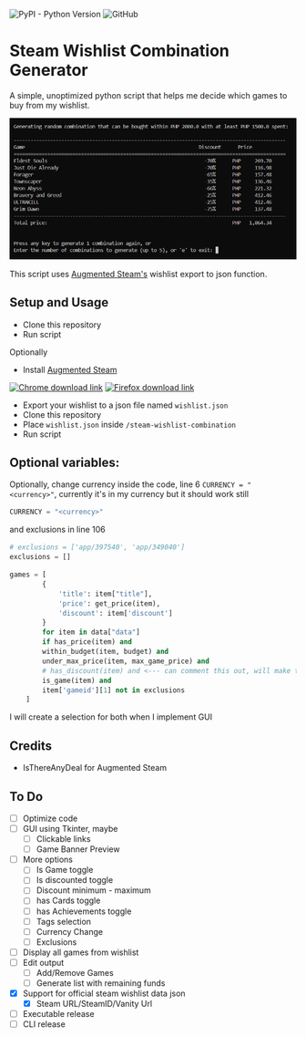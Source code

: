 ![PyPI - Python Version](https://img.shields.io/pypi/pyversions/py-cord?style=for-the-badge) ![GitHub](https://img.shields.io/github/license/nekooooooooo/salty-dream-bot?style=for-the-badge)

# Steam Wishlist Combination Generator

A simple, unoptimized python script that helps me decide which games to buy from my wishlist.

![](https://raw.githubusercontent.com/nekooooooooo/nekooooooooo.github.io/master/pics/preview_steam_wishlist.png)

This script uses [Augmented Steam's](https://github.com/IsThereAnyDeal/AugmentedSteam) wishlist export to json function.

## Setup and Usage
- Clone this repository
- Run script

Optionally
- Install [Augmented Steam](https://augmentedsteam.com/)

[![Chrome download link](https://storage.googleapis.com/web-dev-uploads/image/WlD8wC6g8khYWPJUsQceQkhXSlv1/UV4C4ybeBTsZt43U4xis.png)](https://chrome.google.com/webstore/detail/augmented-steam/dnhpnfgdlenaccegplpojghhmaamnnfp) [![Firefox download link](https://extensionworkshop.com/assets/img/documentation/publish/get-the-addon-178x60px.dad84b42.png)](https://addons.mozilla.org/firefox/addon/augmented-steam/)
- Export your wishlist to a json file named `wishlist.json`
- Clone this repository
- Place `wishlist.json` inside `/steam-wishlist-combination`
- Run script

## Optional variables:

Optionally, change currency inside the code, line 6 `CURRENCY = "<currency>"`, currently it's in my currency but it should work still
```py
CURRENCY = "<currency>"
```
and exclusions in line 106
```py
# exclusions = ['app/397540', 'app/349040']
exclusions = []
```

```py
games = [
        {
            'title': item["title"], 
            'price': get_price(item), 
            'discount': item['discount']
        }
        for item in data["data"]
        if has_price(item) and
        within_budget(item, budget) and
        under_max_price(item, max_game_price) and
        # has_discount(item) and <--- can comment this out, will make this toggleable when I implement GUI
        is_game(item) and
        item['gameid'][1] not in exclusions
    ]
```
I will create a selection for both when I implement GUI

## Credits
- IsThereAnyDeal for Augmented Steam

## To Do
- [ ] Optimize code
- [ ] GUI using Tkinter, maybe
    - [ ] Clickable links
    - [ ] Game Banner Preview
- [ ] More options
    - [ ] Is Game toggle
    - [ ] Is discounted toggle
    - [ ] Discount minimum - maximum
    - [ ] has Cards toggle
    - [ ] has Achievements toggle
    - [ ] Tags selection
    - [ ] Currency Change
    - [ ] Exclusions
- [ ] Display all games from wishlist
- [ ] Edit output
    - [ ] Add/Remove Games
    - [ ] Generate list with remaining funds
- [x] Support for official steam wishlist data json
    - [x] Steam URL/SteamID/Vanity Url
- [ ] Executable release
- [ ] CLI release
